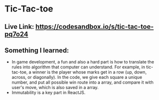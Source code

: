 # Tic-Tac-toe

## Live Link: https://codesandbox.io/s/tic-tac-toe-pq7o24

## Something I learned:
 - In game development, a fun and also a hard part is how to translate the rules into algorithm that computer can understand. For example, in tic-tac-toe, a winner is the player whose marks get in a row (up, down, across, or diagonally). In the code, we give each square a unique number, and put all possible win route into a array, and compare it with user's move, which is also saved in a array.
 - Immutability is a key part in ReactJS.
